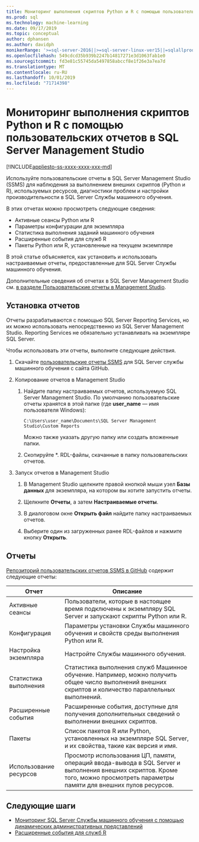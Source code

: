 ```yaml
---
title: Мониторинг выполнения скриптов Python и R с помощью пользовательских отчетов в среде SSMS
ms.prod: sql
ms.technology: machine-learning
ms.date: 09/17/2019
ms.topic: conceptual
author: dphansen
ms.author: davidph
monikerRange: '>=sql-server-2016||>=sql-server-linux-ver15||=sqlallproducts-allversions'
ms.openlocfilehash: 549cdcd35b939b2247b14817271e3d1063fab1e0
ms.sourcegitcommit: fd3e81c55745da5497858abccf8e1f26e3a7ea7d
ms.translationtype: MT
ms.contentlocale: ru-RU
ms.lasthandoff: 10/01/2019
ms.locfileid: "71714398"
---
```

# <a name="monitor-python-and-r-script-execution-using-custom-reports-in-sql-server-management-studio"></a>Мониторинг выполнения скриптов Python и R с помощью пользовательских отчетов в SQL Server Management Studio
[!INCLUDE[appliesto-ss-xxxx-xxxx-xxx-md](../../includes/appliesto-ss-xxxx-xxxx-xxx-md.md)]

Используйте пользовательские отчеты в SQL Server Management Studio (SSMS) для наблюдения за выполнением внешних скриптов (Python и R), используемых ресурсов, диагностики проблем и настройки производительности в SQL Server Службы машинного обучения.

В этих отчетах можно просмотреть следующие сведения:

- Активные сеансы Python или R
- Параметры конфигурации для экземпляра
- Статистика выполнения заданий машинного обучения
- Расширенные события для служб R
- Пакеты Python или R, установленные на текущем экземпляре

В этой статье объясняется, как установить и использовать настраиваемые отчеты, предоставленные для SQL Server Службы машинного обучения.

Дополнительные сведения об отчетах в SQL Server Management Studio см. [в разделе Пользовательские отчеты в Management Studio](../../ssms/object/custom-reports-in-management-studio.md).

## <a name="how-to-install-the-reports"></a>Установка отчетов

Отчеты разрабатываются с помощью SQL Server Reporting Services, но их можно использовать непосредственно из SQL Server Management Studio. Reporting Services не обязательно устанавливать на экземпляре SQL Server.

Чтобы использовать эти отчеты, выполните следующие действия.

1. Скачайте [пользовательские отчеты SSMS](https://github.com/Microsoft/sql-server-samples/tree/master/samples/features/machine-learning-services/ssms-custom-reports) для SQL Server службы машинного обучения с сайта GitHub.

2. Копирование отчетов в Management Studio

    1. Найдите папку настраиваемых отчетов, используемую SQL Server Management Studio. По умолчанию пользовательские отчеты хранятся в этой папке (где **user_name** — имя пользователя Windows):

        `C:\Users\user_name\Documents\SQL Server Management Studio\Custom Reports`

       Можно также указать другую папку или создать вложенные папки.

    2. Скопируйте *. RDL-файлы, скачанные в папку пользовательских отчетов.

3. Запуск отчетов в Management Studio

    1. В Management Studio щелкните правой кнопкой мыши узел **Базы данных** для экземпляра, на котором вы хотите запустить отчеты.

    2. Щелкните **Отчеты**, а затем **Настраиваемые отчеты**.

    3. В диалоговом окне **Открыть файл** найдите папку настраиваемых отчетов.

    4. Выберите один из загруженных ранее RDL-файлов и нажмите кнопку **Открыть**.

## <a name="reports"></a>Отчеты

[Репозиторий пользовательских отчетов SSMS в GitHub](https://github.com/Microsoft/sql-server-samples/tree/master/samples/features/machine-learning-services/ssms-custom-reports) содержит следующие отчеты:

| Отчет | Описание |
|-|-|
| Активные сеансы | Пользователи, которые в настоящее время подключены к экземпляру SQL Server и запускают скрипты Python или R. |
| Конфигурация | Параметры установки Службы машинного обучения и свойств среды выполнения Python или R. |
| Настройка экземпляра | Настройте Службы машинного обучения. |
| Статистика выполнения | Статистика выполнения служб Машинное обучение. Например, можно получить общее число выполнений внешних скриптов и количество параллельных выполнений. |
| Расширенные события | Расширенные события, доступные для получения дополнительных сведений о выполнении внешних скриптов. |
| Пакеты | Список пакетов R или Python, установленных на экземпляре SQL Server, и их свойства, такие как версия и имя. |
| Использование ресурсов | Просмотр использования ЦП, памяти, операций ввода-вывода в SQL Server и выполнения внешних скриптов. Кроме того, можно просмотреть параметры памяти для внешних пулов ресурсов. |

## <a name="next-steps"></a>Следующие шаги

- [Мониторинг SQL Server Службы машинного обучения с помощью динамических административных представлений](monitor-sql-server-machine-learning-services-using-dynamic-management-views.md)
- [Расширенные события для служб R](../r/extended-events-for-sql-server-r-services.md)

